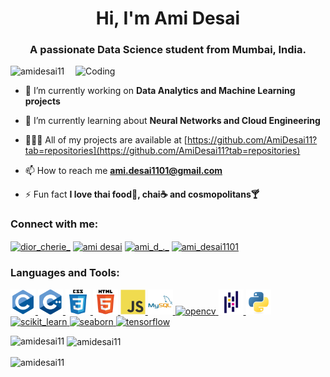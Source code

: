 ###
<h1 align="center">Hi, I'm Ami Desai</h1>
<h3 align="center">A passionate Data Science student from Mumbai, India.</h3>
<image align="right" alt="Coding" width="400" src= "https://i.pinimg.com/originals/c4/a5/2c/c4a52cd09e176492580ec5882329e9eb.gif">

<p align="left"> <img src="https://komarev.com/ghpvc/?username=amidesai11&label=Profile%20views&color=0e75b6&style=flat" alt="amidesai11" /> </p>

- 🔭 I’m currently working on **Data Analytics and Machine Learning projects**

- 🌱 I’m currently learning about **Neural Networks and Cloud Engineering**

- 👩🏻‍💻 All of my projects are available at [https://github.com/AmiDesai11?tab=repositories](https://github.com/AmiDesai11?tab=repositories)

- 📫 How to reach me **ami.desai1101@gmail.com**

- ⚡ Fun fact **I love thai food🍲, chai☕️ and cosmopolitans🍸**

<h3 align="left">Connect with me:</h3>
<p align="left">
<a href="https://twitter.com/dior_cherie_" target="blank"><img align="center" src="https://raw.githubusercontent.com/rahuldkjain/github-profile-readme-generator/master/src/images/icons/Social/twitter.svg" alt="dior_cherie_" height="30" width="40" /></a>
<a href="https://linkedin.com/in/ami desai" target="blank"><img align="center" src="https://raw.githubusercontent.com/rahuldkjain/github-profile-readme-generator/master/src/images/icons/Social/linked-in-alt.svg" alt="ami desai" height="30" width="40" /></a>
<a href="https://instagram.com/ami_d_._" target="blank"><img align="center" src="https://raw.githubusercontent.com/rahuldkjain/github-profile-readme-generator/master/src/images/icons/Social/instagram.svg" alt="ami_d_._" height="30" width="40" /></a>
<a href="https://www.hackerrank.com/ami_desai1101" target="blank"><img align="center" src="https://raw.githubusercontent.com/rahuldkjain/github-profile-readme-generator/master/src/images/icons/Social/hackerrank.svg" alt="ami_desai1101" height="30" width="40" /></a>
</p>

<h3 align="left">Languages and Tools:</h3>
<p align="left"> <a href="https://www.cprogramming.com/" target="_blank" rel="noreferrer"> <img src="https://raw.githubusercontent.com/devicons/devicon/master/icons/c/c-original.svg" alt="c" width="40" height="40"/> </a> <a href="https://www.w3schools.com/cpp/" target="_blank" rel="noreferrer"> <img src="https://raw.githubusercontent.com/devicons/devicon/master/icons/cplusplus/cplusplus-original.svg" alt="cplusplus" width="40" height="40"/> </a> <a href="https://www.w3schools.com/css/" target="_blank" rel="noreferrer"> <img src="https://raw.githubusercontent.com/devicons/devicon/master/icons/css3/css3-original-wordmark.svg" alt="css3" width="40" height="40"/> </a> <a href="https://www.w3.org/html/" target="_blank" rel="noreferrer"> <img src="https://raw.githubusercontent.com/devicons/devicon/master/icons/html5/html5-original-wordmark.svg" alt="html5" width="40" height="40"/> </a> <a href="https://developer.mozilla.org/en-US/docs/Web/JavaScript" target="_blank" rel="noreferrer"> <img src="https://raw.githubusercontent.com/devicons/devicon/master/icons/javascript/javascript-original.svg" alt="javascript" width="40" height="40"/> </a> <a href="https://www.mysql.com/" target="_blank" rel="noreferrer"> <img src="https://raw.githubusercontent.com/devicons/devicon/master/icons/mysql/mysql-original-wordmark.svg" alt="mysql" width="40" height="40"/> </a> <a href="https://opencv.org/" target="_blank" rel="noreferrer"> <img src="https://www.vectorlogo.zone/logos/opencv/opencv-icon.svg" alt="opencv" width="40" height="40"/> </a> <a href="https://pandas.pydata.org/" target="_blank" rel="noreferrer"> <img src="https://raw.githubusercontent.com/devicons/devicon/2ae2a900d2f041da66e950e4d48052658d850630/icons/pandas/pandas-original.svg" alt="pandas" width="40" height="40"/> </a> <a href="https://www.python.org" target="_blank" rel="noreferrer"> <img src="https://raw.githubusercontent.com/devicons/devicon/master/icons/python/python-original.svg" alt="python" width="40" height="40"/> </a> <a href="https://scikit-learn.org/" target="_blank" rel="noreferrer"> <img src="https://upload.wikimedia.org/wikipedia/commons/0/05/Scikit_learn_logo_small.svg" alt="scikit_learn" width="40" height="40"/> </a> <a href="https://seaborn.pydata.org/" target="_blank" rel="noreferrer"> <img src="https://seaborn.pydata.org/_images/logo-mark-lightbg.svg" alt="seaborn" width="40" height="40"/> </a> <a href="https://www.tensorflow.org" target="_blank" rel="noreferrer"> <img src="https://www.vectorlogo.zone/logos/tensorflow/tensorflow-icon.svg" alt="tensorflow" width="40" height="40"/> </a> </p>

<p><img align="left" src="https://github-readme-stats.vercel.app/api/top-langs?username=amidesai11&show_icons=true&locale=en&layout=compact" alt="amidesai11" /></p>

<p>&nbsp;<img align="center" src="https://github-readme-stats.vercel.app/api?username=amidesai11&show_icons=true&locale=en" alt="amidesai11" /></p>

<p><img align="center" src="https://github-readme-streak-stats.herokuapp.com/?user=amidesai11&" alt="amidesai11" /></p>

